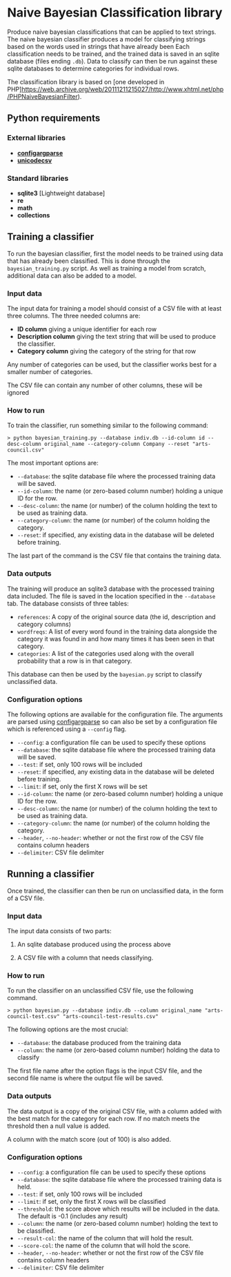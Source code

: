 Naive Bayesian Classification library
=====================================

Produce naive bayesian classifications that can be applied to text strings. The naive bayesian 
classifier produces a model for classifying strings based on the words used in strings that 
have already been Each classification needs to be trained, and the trained data is saved in an 
sqlite database (files ending `.db`). Data to classify can then be run against these sqlite 
databases to determine categories for individual rows.

The classification library is based on [one developed in PHP]https://web.archive.org/web/20111211215027/http://www.xhtml.net/php/PHPNaiveBayesianFilter).

Python requirements
-------------------

### External libraries

-	**[configargparse](https://pypi.python.org/pypi/ConfigArgParse/0.9.1)**
-	**[unicodecsv](https://pypi.python.org/pypi/unicodecsv/0.14.1)**

### Standard libraries

-	**sqlite3** [Lightweight database]
-	**re**
-	**math**
-	**collections**

Training a classifier
---------------------

To run the bayesian classifier, first the model needs to be trained using data that has already 
been classified. This is done through the `bayesian_training.py` script. As well as training a
model from scratch, additional data can also be added to a model.

### Input data

The input data for training a model should consist of a CSV file with at least three columns. The
three needed columns are:

-	**ID column** giving a unique identifier for each row
-	**Description column** giving the text string that will be used to produce the classifier.
-	**Category column** giving the category of the string for that row

Any number of categories can be used, but the classifier works best for a smaller number of categories.

The CSV file can contain any number of other columns, these will be ignored

### How to run

To train the classifier, run something similar to the following command:

	> python bayesian_training.py --database indiv.db --id-column id --desc-column original_name --category-column Company --reset "arts-council.csv"

The most important options are:

-	`--database`: the sqlite database file where the processed training data will be saved.
-	`--id-column`: the name (or zero-based column number) holding a unique ID for the row.
-	`--desc-column`: the name (or number) of the column holding the text to be used as training data.
-	`--category-column`: the name (or number) of the column holding the category.
-	`--reset`: if specified, any existing data in the database will be deleted before training.

The last part of the command is the CSV file that contains the training data.
	
### Data outputs

The training will produce an sqlite3 database with the processed training data included. The file
is saved in the location specified in the `--database` tab. The database consists of three tables:

-	`references`: A copy of the original source data (the id, description and category columns)
-	`wordfreqs`: A list of every word found in the training data alongside the category it was 
	found in and how many times it has been seen in that category.
-	`categories`: A list of the categories used along with the overall probability that a row
	is in that category.
	
This database can then be used by the `bayesian.py` script to classify unclassified data.

### Configuration options

The following options are available for the configuration file. The arguments are parsed using
[configargparse](https://pypi.python.org/pypi/ConfigArgParse/0.9.1) so can also be set by a 
configuration file which is referenced using a `--config` flag.

-	`--config`: a configuration file can be used to specify these options
-	`--database`: the sqlite database file where the processed training data will be saved.
-	`--test`: if set, only 100 rows will be included
-	`--reset`: if specified, any existing data in the database will be deleted before training.
-	`--limit`: if set, only the first X rows will be set
-	`--id-column`: the name (or zero-based column number) holding a unique ID for the row.
-	`--desc-column`: the name (or number) of the column holding the text to be used as training data.
-	`--category-column`: the name (or number) of the column holding the category.
-	`--header`, `--no-header`: whether or not the first row of the CSV file contains column headers
-	`--delimiter`: CSV file delimiter

Running a classifier
--------------------

Once trained, the classifier can then be run on unclassified data, in the form of a CSV file.

### Input data

The input data consists of two parts:

1.	An sqlite database produced using the process above

2.	A CSV file with a column that needs classifying.

### How to run

To run the classifier on an unclassified CSV file, use the following command.

	> python bayesian.py --database indiv.db --column original_name "arts-council-test.csv" "arts-council-test-results.csv"

The following options are the most crucial:

-	`--database`: the database produced from the training data
-	`--column`: the name (or zero-based column number) holding the data to classify

The first file name after the option flags is the input CSV file, and the second file name is
where the output file will be saved.

### Data outputs

The data output is a copy of the original CSV file, with a column added with the best match
for the category for each row. If no match meets the threshold then a null value is added.

A column with the match score (out of 100) is also added.

### Configuration options

-	`--config`: a configuration file can be used to specify these options
-	`--database`: the sqlite database file where the processed training data is held.
-	`--test`: if set, only 100 rows will be included
-	`--limit`: if set, only the first X rows will be classified
-	`--threshold`: the score above which results will be included in the data. The default is 
	-0.1 (includes any result)  
-	`--column`: the name (or zero-based column number) holding the text to be classified.
-	`--result-col`: the name of the column that will hold the result.
-	`--score-col`: the name of the column that will hold the score.
-	`--header`, `--no-header`: whether or not the first row of the CSV file contains column headers
-	`--delimiter`: CSV file delimiter